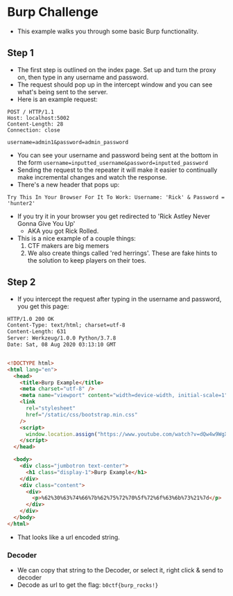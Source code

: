 # Burp Challenge
- This example walks you through some basic Burp functionality.

## Step 1
- The first step is outlined on the index page. Set up and turn the proxy on, then type in any username and password.
- The request should pop up in the intercept window and you can see what's being sent to the server.
- Here is an example request:
```
POST / HTTP/1.1
Host: localhost:5002
Content-Length: 28
Connection: close

username=admin1&password=admin_password
```

- You can see your username and password being sent at the bottom in the form `username=inputted_username&password=inputted_password`
- Sending the request to the repeater it will make it easier to continually make incremental changes and watch the response.
- There's a new header that pops up:
```
Try This In Your Browser For It To Work: Username: 'Rick' & Password = 'hunter2'
```

- If you try it in your browser you get redirected to 'Rick Astley Never Gonna Give You Up'
    - AKA you got Rick Rolled.
- This is a nice example of a couple things:
    1. CTF makers are big memers
    2. We also create things called 'red herrings'. These are fake hints to the solution to keep players on their toes.

## Step 2
- If you intercept the request after typing in the username and password, you get this page:
```html
HTTP/1.0 200 OK
Content-Type: text/html; charset=utf-8
Content-Length: 631
Server: Werkzeug/1.0.0 Python/3.7.8
Date: Sat, 08 Aug 2020 03:13:10 GMT


<!DOCTYPE html>
<html lang="en">
  <head>
    <title>Burp Example</title>
    <meta charset="utf-8" />
    <meta name="viewport" content="width=device-width, initial-scale=1" />
    <link
      rel="stylesheet"
      href="/static/css/bootstrap.min.css"
    />
    <script>
      window.location.assign("https://www.youtube.com/watch?v=dQw4w9WgXcQ");    <--- Rick roll redirect here
    </script>
  </head>

  <body>
    <div class="jumbotron text-center">
      <h1 class="display-1">Burp Example</h1>
    </div>
    <div class="content">
      <div>
        <p>%62%30%63%74%66%7b%62%75%72%70%5f%72%6f%63%6b%73%21%7d</p>           <--- This is interesting
      </div>
    </div>
  </body>
</html>
```
- That looks like a url encoded string.

### Decoder
- We can copy that string to the Decoder, or select it, right click & send to decoder
- Decode as url to get the flag: `b0ctf{burp_rocks!}`
